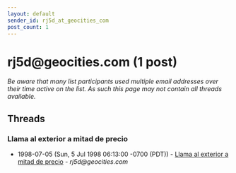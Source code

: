 ```yaml
---
layout: default
sender_id: rj5d_at_geocities_com
post_count: 1
---
```


# rj5d<span>@</span>geocities.com (1 post)

_Be aware that many list participants used multiple email addresses over their time active on the list. As such this page may not contain all threads available._

## Threads

### Llama al exterior a mitad de precio
+ 1998-07-05 (Sun, 5 Jul 1998 06:13:00 -0700 (PDT)) - [Llama al exterior a mitad de precio](/archive/1998/07/b28b1dc2a55e84fdf09248bcf38e7aa24a3387ec6caf7a98cf5b06bde23d6ffb) - _rj5d@geocities.com_

